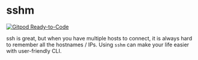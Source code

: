 # sshm

[![Gitpod Ready-to-Code](https://img.shields.io/badge/Gitpod-Ready--to--Code-blue?logo=gitpod)](https://gitpod.io/#https://github.com/jeromewu/sshm) 

ssh is great, but when you have multiple hosts to connect, it is always hard to remember all the hostnames / IPs. Using `sshm` can make your life easier with user-friendly CLI.
